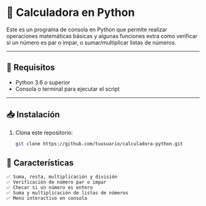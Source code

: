 # 🧮 Calculadora en Python

Este es un programa de consola en Python que permite realizar operaciones matemáticas básicas y algunas funciones extra como verificar si un número es par o impar, o sumar/multiplicar listas de números.

---

## 🚀 Requisitos
- Python 3.6 o superior
- Consola o terminal para ejecutar el script

---

## 📥 Instalación
1. Clona este repositorio:
   ```bash
   git clone https://github.com/tuusuario/calculadora-python.git
   
## 📌 Características

    ✅ Suma, resta, multiplicación y división
    ✅ Verificación de número par o impar
    ✅ Checar si un número es entero
    ✅ Suma y multiplicación de listas de números
    ✅ Menú interactivo en consola
